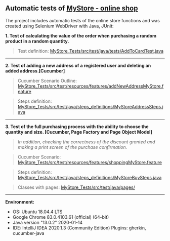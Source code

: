 ## Automatic tests of [MyStore - online shop](https://prod-kurs.coderslab.pl/index.php)
The project includes automatic tests of the online store functions and was created using Selenium WebDriver with Java, JUnit:

**1. Test of calculating the value of the order when purchasing a random product in a random quantity.**
> Test definition:
>[MyStore_Tests/src/test/java/tests/AddToCardTest.java](https://github.com/PrzemekKozak/MyStore_Tests/blob/master/src/test/java/tests/AddToCardTest.java)
___________________________________________________________________________________________________________________________________

**2. Test of adding a new address of a registered user and deleting an added address.[Cucumber]**
> Cucumber Scenario Outline:
[MyStore_Tests/src/test/resources/features/addNewAddressMyStore.feature](https://github.com/PrzemekKozak/MyStore_Tests/blob/master/src/test/resources/features/addNewAddressMyStore.feature)

> Steps definition:
[MyStore_Tests/src/test/java/steps_definitions/MyStoreAddressSteps.java](https://github.com/PrzemekKozak/MyStore_Tests/blob/master/src/test/java/steps_definitions/MyStoreAddressSteps.java)
___________________________________________________________________________________________________________________________________

**3. Test of the full purchasing process with the ability to choose the quantity and size. [Cucumber, Page Factory and Page Object Model]**
> *In addition, checking the correctness of the discount granted and making a print screen of the purchase confirmation.*

> Cucumber Scenario:
[MyStore_Tests/src/test/resources/features/shoppingMyStore.feature](https://github.com/PrzemekKozak/MyStore_Tests/blob/master/src/test/resources/features/shoppingMyStore.feature)

> Steps definition:
[MyStore_Tests/src/test/java/steps_definitions/MyStoreBuySteps.java](https://github.com/PrzemekKozak/MyStore_Tests/blob/master/src/test/java/steps_definitions/MyStoreBuySteps.java)

> Classes with pages:
[MyStore_Tests/src/test/java/pages/](https://github.com/PrzemekKozak/MyStore_Tests/tree/master/src/test/java/pages)
___________________________________________________________________________________________________________________________________

 **Environment:**
 * OS: Ubuntu 18.04.4 LTS
 * Google Chrome 83.0.4103.61 (official) (64-bit)
 * Java version "13.0.2" 2020-01-14
 * IDE: IntelliJ IDEA 2020.1.3 (Community Edition) Plugins: gherkin, cucumber-java

